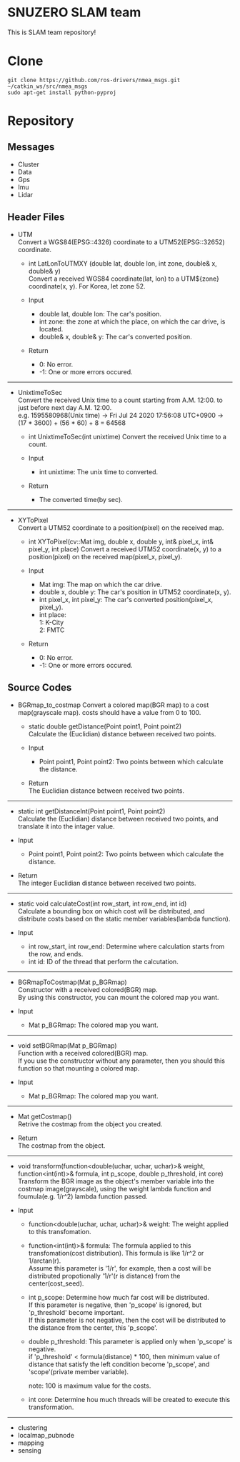 # SNUZERO SLAM team
This is SLAM team repository!

# Clone

```
git clone https://github.com/ros-drivers/nmea_msgs.git ~/catkin_ws/src/nmea_msgs
sudo apt-get install python-pyproj
```

# Repository
## Messages
* Cluster
* Data
* Gps
* Imu
* Lidar

## Header Files
* UTM   
Convert a WGS84(EPSG::4326) coordinate to a UTM52(EPSG::32652) coordinate.   

  - int LatLonToUTMXY (double lat, double lon, int zone, double& x, double& y)   
  Convert a received WGS84 coordinate(lat, lon) to a UTM${zone} coordinate(x, y). For Korea, let zone 52.   
  
  - Input   
    + double lat, double lon: The car's position.   
    + int zone: the zone at which the place, on which the car drive, is located.   
    + double& x, double& y: The car's converted position.   
  
  - Return   
    + 0: No error.   
    + -1: One or more errors occured.   

*****

* UnixtimeToSec   
Convert the received Unix time to a count starting from A.M. 12:00. to just before next day A.M. 12:00.   
e.g. 1595580968(Unix time) → Fri Jul 24 2020 17:56:08 UTC+0900 → (17 * 3600) + (56 * 60) + 8 = 64568   

  - int UnixtimeToSec(int unixtime)
  Convert the received Unix time to a count.   
  
  - Input   
    + int unixtime: The unix time to converted.   

  - Return   
    + The converted time(by sec).   

*****

* XYToPixel   
Convert a UTM52 coordinate to a position(pixel) on the received map.   

  - int XYToPixel(cv::Mat img, double x, double y, int& pixel_x, int& pixel_y, int place)
    Convert a received UTM52 coordinate(x, y) to a position(pixel) on the received map(pixel_x, pixel_y).   
    
  - Input   
    + Mat img: The map on which the car drive.   
    + double x, double y: The car's position in UTM52 coordinate(x, y).   
    + int pixel_x, int pixel_y: The car's converted position(pixel_x, pixel_y).   
    + int place:   
        1: K-City   
        2: FMTC   

  - Return   
    + 0: No error.   
    + -1: One or more errors occured.   

## Source Codes
* BGRmap_to_costmap
Convert a colored map(BGR map) to a cost map(grayscale map). costs should have a value from 0 to 100.   

  - static double getDistance(Point point1, Point point2)   
    Calculate the (Euclidian) distance between received two points.   
    
  - Input   
    + Point point1, Point point2: Two points between which calculate the distance.   
    
  - Return   
    The Euclidian distance between received two points.   
*****
  - static int getDistanceInt(Point point1, Point point2)   
    Calculate the (Euclidian) distance between received two points, and translate it into the intager value.   
        
  - Input   
    + Point point1, Point point2: Two points between which calculate the distance.   
        
  - Return   
    The integer Euclidian distance between received two points.   
  *****
  - static void calculateCost(int row_start, int row_end, int id)   
    Calculate a bounding box on which cost will be distributed, and distribute costs based on the static member variables(lambda function).   
  
  - Input   
    + int row_start, int row_end: Determine where calculation starts from the row, and ends.   
    + int id: ID of the thread that perform the calcutation.   
  *****
  - BGRmapToCostmap(Mat p_BGRmap)   
    Constructor with a received colored(BGR) map.   
    By using this constructor, you can mount the colored map you want.   
        
  - Input   
    + Mat p_BGRmap: The colored map you want.   
*****
  - void setBGRmap(Mat p_BGRmap)   
    Function with a received colored(BGR) map.   
    If you use the constructor without any parameter, then you should this function so that mounting a colored map.   
        
  - Input   
    + Mat p_BGRmap: The colored map you want.   
*****
  - Mat getCostmap()   
    Retrive the costmap from the object you created.   
        
  - Return   
    The costmap from the object.   
*****
  - void transform(function<double(uchar, uchar, uchar)>& weight, function<int(int)>& formula, int p_scope, double p_threshold, int core)    
    Transform the BGR image as the object's member variable into the costmap image(grayscale), using the weight lambda function and foumula(e.g. 1/r^2) lambda function passed.   
        
  - Input   
    + function<double(uchar, uchar, uchar)>& weight: The weight applied to this transfomation.   
    + function<int(int)>& formula: The formula applied to this transfomation(cost distribution). This formula is like 1/r^2 or 1/arctan(r).   
                                   Assume this parameter is '1/r', for example, then a cost will be distributed propotionally '1/r'(r is distance) from the center(cost_seed).   
    + int p_scope: Determine how much far cost will be distributed.   
                   If this parameter is negative, then 'p_scope' is ignored, but 'p_threshold' become important.   
                   If this parameter is not negative, then the cost will be distributed to the distance from the center, this 'p_scope'.   
    + double p_threshold: This parameter is applied only when 'p_scope' is negative.   
                          if 'p_threshold' < formula(distance) * 100, then minimum value of distance that satisfy the left condition become 'p_scope', and 'scope'(private member variable).   
     
         note: 100 is maximum value for the costs.   
    + int core: Determine hou much threads will be created to execute this transformation.   
  *****
* clustering
* localmap_pubnode
* mapping
* sensing
